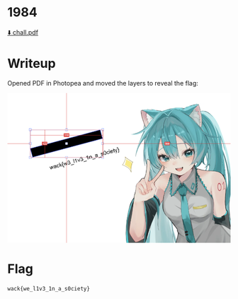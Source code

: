 # 1984

[⬇️ chall.pdf](./chall.pdf)

# Writeup

Opened PDF in Photopea and moved the layers to reveal the flag:

![alt text](image.png)

# Flag

```
wack{we_l1v3_1n_a_s0ciety}
```